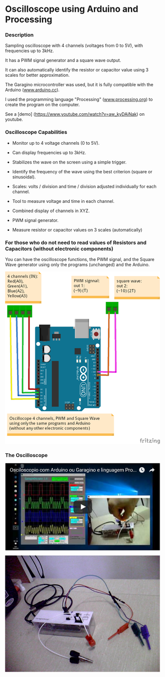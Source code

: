 # Oscilloscope using Arduino and Processing

### Description

Sampling oscilloscope with 4 channels (voltages from 0 to 5V), with frequencies up to 3kHz.

It has a PWM signal generator and a square wave output.

It can also automatically identify the resistor or capacitor value using 3 scales for better approximation.

The Garagino microcontroller was used, but it is fully compatible with the Arduino (www.arduino.cc).

I used the programming language "Processing" (www.processing.org) to create the program on the computer.

See a [demo] (https://www.youtube.com/watch?v=aw_kyDAiNak) on youtube.


### Oscilloscope Capabilities

- Monitor up to 4 voltage channels (0 to 5V).

- Can display frequencies up to 3kHz.

- Stabilizes the wave on the screen using a simple trigger.

- Identify the frequency of the wave using the best criterion (square or sinusoidal).

- Scales: volts / division and time / division adjusted individually for each channel.

- Tool to measure voltage and time in each channel.

- Combined display of channels in XYZ.

- PWM signal generator.

- Measure resistor or capacitor values on 3 scales (automatically)


### For those who do not need to read values of Resistors and Capacitors (without electronic components)

You can have the oscilloscope functions, the PWM signal, and the Square Wave generator using only the programs (unchanged) and the Arduino.

![Only Arduino and programs](./images/oscilloscope-pwm-squareWave-en.png )


### The Oscilloscope
       
[![Imagem do Osciloscopio](./images/0%20-%20osciloscopio.bmp)](https://www.youtube.com/watch?v=aw_kyDAiNak)

![Imagem do Osciloscopio](./images/rog-000005065.jpg)






